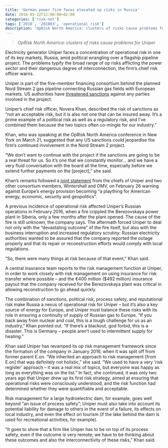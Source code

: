 ```yaml
---
title: 'German power firm faces elevated op risks in Russia'
date: 2018-03-22T12:00:00+02:00
categories: ['risk-net']
tags: ['2018', '201803', 'operational risk']
description: 'OpRisk North America: clusters of risks cause problems for Uniper'
---
```


> _OpRisk North America: clusters of risks cause problems for Uniper_

Electricity generator Uniper faces a concentration of operational risk in one of its key markets, Russia, amid political wrangling over a flagship pipeline project. The problems typify the broad range of op risks afflicting the power sector and their dangerous degree of interconnection, the firm’s chief risk officer warns.

Uniper is part of the five-member financing consortium behind the planned Nord Stream 2 gas pipeline connecting Russian gas fields with European markets. US authorities have [threatened sanctions](https://www.state.gov/r/pa/prs/dpb/2018/03/279424.htm) against any parties involved in the project.

Uniper’s chief risk officer, Novera Khan, described the risk of sanctions as “not an acceptable risk, but it is also not one that can be insured away. It’s a prime example of a political risk as well as a regulatory risk, and I’ve combined them because the two topics often co-mingle for our industry.”

Khan, who was speaking at the OpRisk North America conference in New York on March 21, suggested that any US sanctions could jeopardise the firm’s continued involvement in the Nord Stream 2 project.

“We don’t want to continue with the project if the sanctions are going to be a real threat for us. So it’s one that we constantly monitor… and we have a very fluid conversation with the board all the time, especially before we extend further payments on the [project],” she said.

Khan’s remarks followed a [joint statement](https://www.uniper.energy/joint-press-release-nord-stream-2-strong-europe) from the chiefs of Uniper and two other consortium members, Wintershall and OMV, on February 26 warning against Europe’s energy provision becoming “a plaything for American energy, economic, security and geopolitics”.

A previous incidence of operational risk affected Uniper’s Russian operations in February 2016, when a fire crippled the Berezovskaya power plant in Siberia, only a few months after the plant opened. The cause of the fire is still unknown, the company says. The aftermath forced Uniper to deal not only with the “devastating outcome” of the fire itself, but also with the business interruption and increased regulatory scrutiny: Russian electricity authorities wanted to be assured that the company reported the outage properly and that its repair or reconstruction efforts would comply with local regulations.

“So, there were many things at risk because of that event,” Khan said.

A central insurance team reports to the risk management function at Uniper, in order to work closely with risk management on using insurance for risk transfer where possible – and the €400 million ($492 million) insurance payout that the company received for the Berezovskaya plant was critical in allowing reconstruction to go ahead quickly.

The combination of sanctions, political risk, process safety, and reputational risk make Russia a nexus of operational risk for Uniper – but it’s also a key source of energy for Europe, and Uniper must balance these risks with its role in ensuring a continuity of supply of Russian gas to Europe. “If you back away from nuclear and coal, this is a tough challenge for us as an industry,” Khan pointed out. “If there’s a blackout, god forbid, this is a disaster. This is Germany – people aren’t used to intermittent supply for heating.”

Khan said Uniper has revamped its op risk management framework since the formation of the company in January 2016, when it was split off from former parent E.on. “We inherited an approach to risk management [from E.on] that was definitely not holistic,” she said. “We used to have a very ‘risk register’ approach – it was a real mix of topics, but everyone was happy as long as everything was on the list.” In fact, she continued, it was only two years ago that Uniper drew up its first risk strategy, aimed at ensuring that operational risks were consciously understood, and the risk function had determined whether they were quantifiable and acceptable.

Risk management for a large hydroelectric dam, for example, goes well beyond “an issue of process safety”; Uniper must also take into account its potential liability for damage to others in the event of a failure, its effects on local industry, and even the effect on tourism (if the lake behind the dam is used for recreational activities, for example).

“It goes to show that a firm like Uniper has to be on top of its process safety, even if the outcome is very remote; we have to be thinking about these outcomes and also the interconnectivity of these risks,” Khan said.

